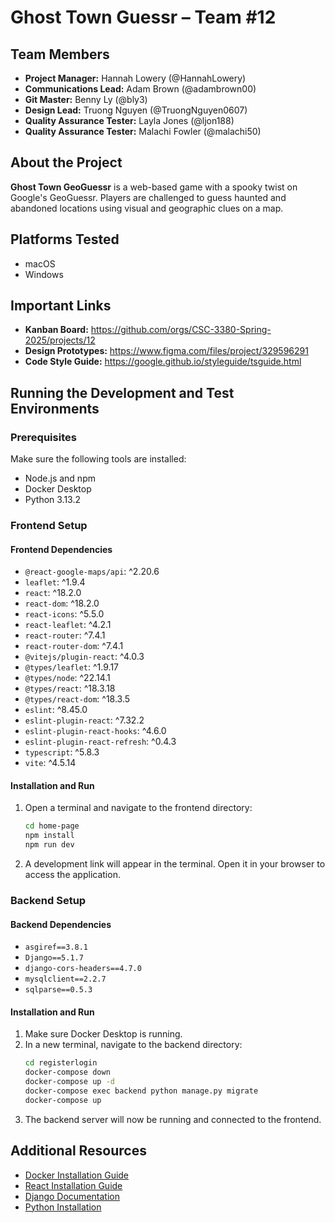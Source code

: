 # Ghost Town Guessr – Team #12

## Team Members
- **Project Manager:** Hannah Lowery (@HannahLowery)  
- **Communications Lead:** Adam Brown (@adambrown00)  
- **Git Master:** Benny Ly (@bly3)  
- **Design Lead:** Truong Nguyen (@TruongNguyen0607)  
- **Quality Assurance Tester:** Layla Jones (@ljon188)  
- **Quality Assurance Tester:** Malachi Fowler (@malachi50)

## About the Project
**Ghost Town GeoGuessr** is a web-based game with a spooky twist on Google's GeoGuessr. Players are challenged to guess haunted and abandoned locations using visual and geographic clues on a map.

## Platforms Tested
- macOS  
- Windows

## Important Links
- **Kanban Board:** https://github.com/orgs/CSC-3380-Spring-2025/projects/12  
- **Design Prototypes:** https://www.figma.com/files/project/329596291  
- **Code Style Guide:** https://google.github.io/styleguide/tsguide.html

## Running the Development and Test Environments

### Prerequisites
Make sure the following tools are installed:
- Node.js and npm
- Docker Desktop
- Python 3.13.2

### Frontend Setup

#### Frontend Dependencies
- `@react-google-maps/api`: ^2.20.6  
- `leaflet`: ^1.9.4  
- `react`: ^18.2.0  
- `react-dom`: ^18.2.0  
- `react-icons`: ^5.5.0  
- `react-leaflet`: ^4.2.1  
- `react-router`: ^7.4.1  
- `react-router-dom`: ^7.4.1  
- `@vitejs/plugin-react`: ^4.0.3  
- `@types/leaflet`: ^1.9.17  
- `@types/node`: ^22.14.1  
- `@types/react`: ^18.3.18  
- `@types/react-dom`: ^18.3.5  
- `eslint`: ^8.45.0  
- `eslint-plugin-react`: ^7.32.2  
- `eslint-plugin-react-hooks`: ^4.6.0  
- `eslint-plugin-react-refresh`: ^0.4.3  
- `typescript`: ^5.8.3  
- `vite`: ^4.5.14  

#### Installation and Run
1. Open a terminal and navigate to the frontend directory:
   ```bash
   cd home-page
   npm install
   npm run dev
   ```
2. A development link will appear in the terminal. Open it in your browser to access the application.

### Backend Setup

#### Backend Dependencies
- `asgiref==3.8.1`  
- `Django==5.1.7`  
- `django-cors-headers==4.7.0`  
- `mysqlclient==2.2.7`  
- `sqlparse==0.5.3`

#### Installation and Run
1. Make sure Docker Desktop is running.
2. In a new terminal, navigate to the backend directory:
   ```bash
   cd registerlogin
   docker-compose down
   docker-compose up -d
   docker-compose exec backend python manage.py migrate
   docker-compose up
   ```
3. The backend server will now be running and connected to the frontend.

## Additional Resources
- [Docker Installation Guide](https://docs.docker.com/get-started/get-docker/)  
- [React Installation Guide](https://react.dev/learn/installation)  
- [Django Documentation](https://www.djangoproject.com)
- [Python Installation](https://www.python.org)

